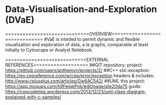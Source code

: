 # Data-Visualisation-and-Exploration (DVaE)
=============================OVERVIEW==============================
#VaE is inteded to permit dynamic and flexible visualization and exploration of data, a la graphs, comparable at least
initially to Cytoscape or Analyst Notebook.

============================EXTERNAL REFERENCES===================
##GIT
	repository: 
	project: https://github.com/users/anthemyn/projects/2/
##C++
	std::exception: https://en.cppreference.com/w/cpp/error/exception
	headers & includes: http://www.cplusplus.com/articles/Gw6AC542/
##UML
	this project: https://app.moqups.com/h9FeigePnb/edit/page/a1e20da75
	guide: https://cppcodetips.wordpress.com/2013/12/23/uml-class-diagram-explained-with-c-samples/
